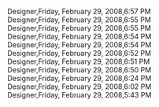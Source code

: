 ﻿Designer,Friday, February 29, 2008,6:57 PM  Designer,Friday, February 29, 2008,6:55 PM  Designer,Friday, February 29, 2008,6:55 PM  Designer,Friday, February 29, 2008,6:54 PM  Designer,Friday, February 29, 2008,6:54 PM  Designer,Friday, February 29, 2008,6:52 PM  Designer,Friday, February 29, 2008,6:51 PM  Designer,Friday, February 29, 2008,6:50 PM  Designer,Friday, February 29, 2008,6:24 PM  Designer,Friday, February 29, 2008,6:02 PM  Designer,Friday, February 29, 2008,5:43 PM